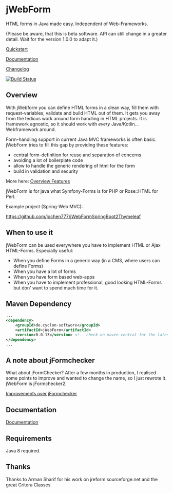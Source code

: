 # jWebForm

HTML forms in Java made easy.  Independent of Web-Frameworks.

(Please be aware, that this is beta software. API can still change in a greater detail. 
Wait for the version 1.0.0 to adapt it.)

[Quickstart](doc/quickstart.md)

[Documentation](doc/start.md)

[Changelog](doc/CHANGELOG.md)

[![Build Status](https://travis-ci.org/jochen777/jWebForm.svg?branch=master)](https://travis-ci.org/jochen777/jWebForm)

## Overview

With jWebform you can define HTML forms in a clean way, 
fill them with request-variables, validate and build HTML out of them.
It gets you away from the tedious work around form handling in HTML projects.
It is framework agnostic, so it should work with *every* Java/Kotlin... Webframework around. 

Form-handling support in current Java MVC frameworks is often basic.
 jWebForm tries to fill this gap by providing these features:

* central form-definition for reuse and separation of concerns
* avoiding a lot of boilerplate code
* allow to handle the generic rendering of html for the form
* build in validation and security

More here: [Overview Features](doc/features.md)


jWebForm is for java what Symfony-Forms is for PHP or Rose::HTML for Perl.

Example project (Spring-Web MVC):

https://github.com/jochen777/jWebFormSpringBoot2Thymeleaf

## When to use it

jWebForm can be used everywhere you have to implement HTML or Ajax HTML-Forms.
Especially useful:
* When you define Forms in a generic way (in a CMS, where users can define Forms)
* When you have a lot of forms
* When you have form based web-apps
* When you have to implement professional, good looking HTML-Forms but don' want to spend much time for it.  



## Maven Dependency
```xml
...
<dependency>
    <groupId>de.cyclon-softworx</groupId>
    <artifactId>jWebForm</artifactId>
    <version>0.0.13</version> <!-- check on maven central for the latest version -->
</dependency>
...
```

## A note about jFormchecker

What about jFormChecker? After a few months in production, 
I realised some points to improve and wanted to change the name, so I just rewrote it. jWebForm is jFormchecker2. 

[Improvements over jFormchecker](doc/jformchecker_compare.md)

## Documentation

[Documentation](doc/start.md)

## Requirements

Java 8 required.

## Thanks

Thanks to Arman Sharif for his work on jreform.sourceforge.net and the great Critera Classes
